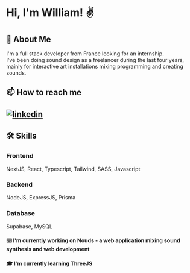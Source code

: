 
# Hi, I'm William! ✌️


## 🚀 About Me
I'm a full stack developer from France looking for an internship. <br>
I've been doing sound design as a freelancer during the last four years, mainly for interactive art installations mixing programming and creating sounds.


## 📫 How to reach me <br><br> [![linkedin](https://img.shields.io/badge/linkedin-0A66C2?style=for-the-badge&logo=linkedin&logoColor=white)](https://www.linkedin.com/in/william-petitpierre/)


## 🛠 Skills
### Frontend
NextJS, React, Typescript, Tailwind, SASS, Javascript

### Backend
NodeJS, ExpressJS, Prisma

### Database
Supabase, MySQL
#### ⌨️ I'm currently working on Nouds - a web application mixing sound synthesis and web development

#### 🎓 I'm currently learning ThreeJS
